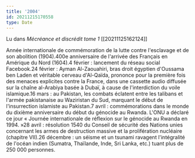 ```yaml
---
title: '2004'
id: 20211215170558
type: Date
---
```


Lu dans *Mécréance et discrédit tome 1* [[20211125162124]]

Année internationale de commémoration de la lutte contre l'esclavage et de son abolition (1904).400e anniversaire de l'arrivée des Français en Amérique du Nord (1604).4 février : lancement du réseau social Facebook.24 février : Ayman Al-Zaouahiri, bras droit égyptien d'Oussama ben Laden et véritable cerveau d'Al-Qaïda, prononce pour la première fois des menaces explicites contre la France, dans une cassette audio diffusée sur la chaîne al-Arabiya basée à Dubaï, à cause de l'interdiction du voile islamique.16 mars : au Pakistan, les combats éclatent entre les talibans et l'armée pakistanaise au Waziristan du Sud, marquant le début de l'insurrection islamiste au Pakistan.7 avril : commémorations dans le monde du dixième anniversaire du début du génocide au Rwanda. L'ONU a déclaré ce jour « Journée internationale de réflexion sur le génocide au Rwanda en 1994. »28 avril : résolution 1540 du Conseil de sécurité des Nations unies concernant les armes de destruction massive et la prolifération nucléaire (chapitre VII).26 décembre : un séisme et un tsunami ravagent l'intégralité de l'océan indien (Sumatra, Thaïlande, Inde, Sri Lanka, etc.) tuant plus de 250 000 personnes.